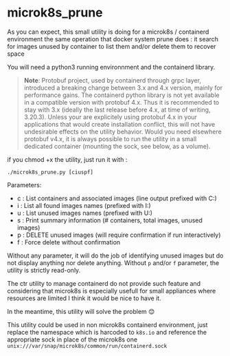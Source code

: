 # microk8s_prune

As you can expect, this small utility is doing for a microk8s / containerd environment the same operation that docker system prune does : it search for images unused by container to list them and/or delete them to recover space

You will need a python3 running environnment and the containerd library.
> **Note**: Protobuf project, used by containerd through grpc layer, introduced a breaking change between 3.x and 4.x version, mainly for performance gains. The containerd python library is not yet available in a compatible version with protobuf 4.x. Thus it is recommended to stay with 3.x (ideally the last release before 4.x, at time of writing, 3.20.3). Unless your are explicitely using protobuf 4.x in your applications that would create installation conflict, this will not have undesirable effects on the utility behavior. Would you need elsewhere protobuf v4.x, it is always possible to run the utility in a small dedicated container (mounting the sock, see below, as a volume).

if you chmod +x the utility, just run it with :

```./microk8s_prune.py [ciuspf]```

Parameters:
- c : List containers and associated images (line output prefixed with C:)
- i : List all found images names (prefixed with I:)
- u : List unused images names (prefixed with U:)
- s : Print summary information (# containers, total images, unused images)
- p : DELETE unused images (will require confirmation if run interactively)
- f : Force delete without confirmation

Without any parameter, it will do the job of identifying unused images but do not display anything nor delete anything. Without ```p``` and/or ```f``` parameter, the utility is strictly read-only.

The ctr utility to manage containerd do not provide such feature and considering that microk8s is especially usefull for small appliances where resources are limited I think it would be nice to have it.

In the meantime, this utility will solve the problem 😊

This utility could be used in non microk8s containerd environment, just replace the namespace which is harcoded to ```k8s.io``` and reference the appropriate sock in place of the microk8s one ``unix:///var/snap/microk8s/common/run/containerd.sock``

